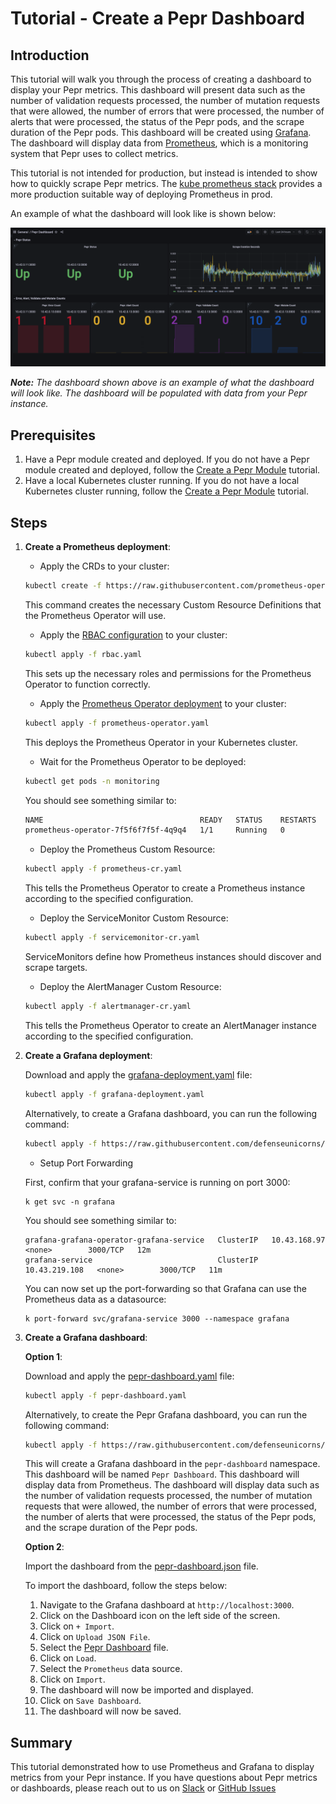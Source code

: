 # Tutorial - Create a Pepr Dashboard

## Introduction

This tutorial will walk you through the process of creating a dashboard to display your Pepr metrics. This dashboard will present data such as the number of validation requests processed, the number of mutation requests that were allowed, the number of errors that were processed, the number of alerts that were processed, the status of the Pepr pods, and the scrape duration of the Pepr pods. This dashboard will be created using [Grafana](https://grafana.com/). The dashboard will display data from [Prometheus](https://prometheus.io/), which is a monitoring system that Pepr uses to collect metrics.

This tutorial is not intended for production, but instead is intended to show how to quickly scrape Pepr metrics. The [kube prometheus stack](https://github.com/prometheus-community/helm-charts/tree/main/charts/kube-prometheus-stack) provides a more production suitable way of deploying Prometheus in prod.

An example of what the dashboard will look like is shown below:

![Pepr Dashboard](../../dashboards/pepr-dashboard-screenshot.png)

***Note:*** *The dashboard shown above is an example of what the dashboard will look like. The dashboard will be populated with data from your Pepr instance.*

## Prerequisites

1. Have a Pepr module created and deployed. If you do not have a Pepr module created and deployed, follow the [Create a Pepr Module](010_create-pepr-module.md) tutorial.
2. Have a local Kubernetes cluster running. If you do not have a local Kubernetes cluster running, follow the [Create a Pepr Module](010_create-pepr-module.md) tutorial.

## Steps

1. **Create a Prometheus deployment**:

    - Apply the CRDs to your cluster:

    ```bash
    kubectl create -f https://raw.githubusercontent.com/prometheus-operator/prometheus-operator/main/bundle.yaml
    ```

    This command creates the necessary Custom Resource Definitions that the Prometheus Operator will use.

    - Apply the [RBAC configuration](../../dashboards/rbac.yaml) to your cluster:

    ```bash
    kubectl apply -f rbac.yaml
    ```

    This sets up the necessary roles and permissions for the Prometheus Operator to function correctly.

    - Apply the [Prometheus Operator deployment](../../dashboards/prometheus-operator.yaml) to your cluster:

    ```bash
    kubectl apply -f prometheus-operator.yaml
    ```

    This deploys the Prometheus Operator in your Kubernetes cluster.

    - Wait for the Prometheus Operator to be deployed:

    ```bash
    kubectl get pods -n monitoring
    ```

    You should see something similar to:

    ```bash
    NAME                                   READY   STATUS    RESTARTS   AGE
    prometheus-operator-7f5f6f7f5f-4q9q4   1/1     Running   0          2m
    ```

    - Deploy the Prometheus Custom Resource:

    ```bash
    kubectl apply -f prometheus-cr.yaml
    ```

    This tells the Prometheus Operator to create a Prometheus instance according to the specified configuration.

    - Deploy the ServiceMonitor Custom Resource:

    ```bash
    kubectl apply -f servicemonitor-cr.yaml
    ```

    ServiceMonitors define how Prometheus instances should discover and scrape targets.

    - Deploy the AlertManager Custom Resource:

    ```bash
    kubectl apply -f alertmanager-cr.yaml
    ```

    This tells the Prometheus Operator to create an AlertManager instance according to the specified configuration.

2. **Create a Grafana deployment**:

    Download and apply the [grafana-deployment.yaml](../../dashboards/grafana-deployment.yaml) file:

    ```bash
    kubectl apply -f grafana-deployment.yaml
    ```

    Alternatively, to create a Grafana dashboard, you can run the following command:

    ```bash
    kubectl apply -f https://raw.githubusercontent.com/defenseunicorns/pepr/main/dashboards/pepr-dashboard.yaml
    ```

    - Setup Port Forwarding

    First, confirm that your grafana-service is running on port 3000:

    ```
    k get svc -n grafana
    ```

    You should see something similar to:

    ```
    grafana-grafana-operator-grafana-service   ClusterIP   10.43.168.97    <none>        3000/TCP   12m
    grafana-service                            ClusterIP   10.43.219.108   <none>        3000/TCP   11m
    ```

    You can now set up the port-forwarding so that Grafana can use the Prometheus data as a datasource:

    ```
    k port-forward svc/grafana-service 3000 --namespace grafana
    ```

3. **Create a Grafana dashboard**:

    **Option 1**:

    Download and apply the [pepr-dashboard.yaml](../../dashboards/pepr-dashboard.yaml) file:

    ```bash
    kubectl apply -f pepr-dashboard.yaml
    ```

    Alternatively, to create the Pepr Grafana dashboard, you can run the following command:

    ```bash
    kubectl apply -f https://raw.githubusercontent.com/defenseunicorns/pepr/main/dashboards/pepr-dashboard.yaml
    ```

    This will create a Grafana dashboard in the `pepr-dashboard` namespace. This dashboard will be named `Pepr Dashboard`. This dashboard will display data from Prometheus. The dashboard will display data such as the number of validation requests processed, the number of mutation requests that were allowed, the number of errors that were processed, the number of alerts that were processed, the status of the Pepr pods, and the scrape duration of the Pepr pods.

    **Option 2**:

    Import the dashboard from the [pepr-dashboard.json](../../dashboards/pepr-dashbord.json) file.

    To import the dashboard, follow the steps below:

    1. Navigate to the Grafana dashboard at `http://localhost:3000`.
    2. Click on the Dashboard icon on the left side of the screen.
    3. Click on `+ Import`.
    4. Click on `Upload JSON File`.
    5. Select the [Pepr Dashboard](../../dashboards/pepr-dashboard.json) file.
    6. Click on `Load`.
    7. Select the `Prometheus` data source.
    8. Click on `Import`.
    9. The dashboard will now be imported and displayed.
    10. Click on `Save Dashboard`.
    11. The dashboard will now be saved.

## Summary

This tutorial demonstrated how to use Prometheus and Grafana to display metrics from your Pepr instance. If you have questions about Pepr metrics or dashboards, please reach out to us on [Slack](https://kubernetes.slack.com/archives/C06DGH40UCB) or [GitHub Issues](https://github.com/defenseunicorns/pepr/issues)
